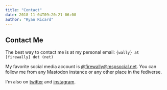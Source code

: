 ```yaml
---
title: "Contact"
date: 2018-11-04T09:20:21-06:00
author: "Ryan Ricard"
---
```


## Contact Me

The best way to contact me is at my personal email: <code>{wally} at \[firewally\] dot (net)</code>

My favorite social media account is [@firewally@mspsocial.net](https://mspsocial.net/@firewally). You can follow me from any Mastodon instance or any other place in the fediverse. 

I'm also on [twitter](https://twitter.com/fire_wally) and [instagram](https://instagram.com/fire_wally).